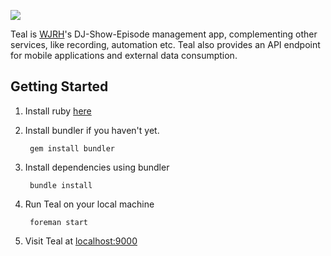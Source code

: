 ![](http://wjrh.org/teal-logo.png)

Teal is [WJRH](http://wjrh.org)'s DJ-Show-Episode management app, complementing other services, like recording, automation etc.
Teal also provides an API endpoint for mobile applications and external data consumption.

## Getting Started
1.  Install ruby [here](https://www.ruby-lang.org/en/documentation/installation/)
2. Install bundler if you haven't yet.

        gem install bundler

3. Install dependencies using bundler

        bundle install

4. Run Teal on your local machine
 
        foreman start

5. Visit Teal at [localhost:9000](http://localhost:9000)
